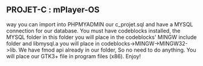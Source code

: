 ## PROJET-C : mPlayer-OS 
way you can import into PHPMYADMIN our c_projet.sql and have a MYSQL connection for our database. You must have 
codeblocks installed,  the MYSQL folder in this folder you will 
place in the codeblocks' MINGW include folder and libmysql.a you will place in 
codeblocks->MINGW->MINGW32->lib. We have fmod api already in our folder, So no need to do anything.
You will place our GTK3+ file in program files (x86). Enjoy!
